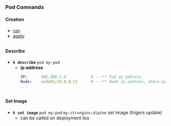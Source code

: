 
### Pod Comnands


#### Creation 

- [run](run.md)
- [apply](../../../general/modify/commands/apply.md) 


    
##
#### Describe

- **`k describe`** `pod my-pod`
    - **ip address** 
        ```yaml
        IP:      192.168.1.4           # ---** Pod ip address 
        Node:    node01/10.0.0.11      # ---** Node ip address, where pod is running
        ...
        ```


##
#### Set Image

-  **`k set image`** `pod my-pod` `my-ctr=nginx:alpine`
set image (trigers update)
    - can be called on deployment too








